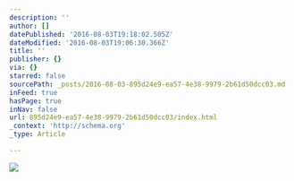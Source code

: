 ```yaml
---
description: ''
author: []
datePublished: '2016-08-03T19:18:02.505Z'
dateModified: '2016-08-03T19:06:30.366Z'
title: ''
publisher: {}
via: {}
starred: false
sourcePath: _posts/2016-08-03-895d24e9-ea57-4e38-9979-2b61d50dcc03.md
inFeed: true
hasPage: true
inNav: false
url: 895d24e9-ea57-4e38-9979-2b61d50dcc03/index.html
_context: 'http://schema.org'
_type: Article

---
```

![](https://the-grid-user-content.s3-us-west-2.amazonaws.com/41521b05-5c70-4d4a-9f98-ba7bb3c0778c.png)